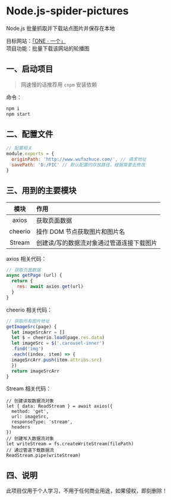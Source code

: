 # Node.js-spider-pictures

Node.js 批量抓取并下载站点图片并保存在本地

目标网站：[「ONE · 一个」](http://www.wufazhuce.com/)  
项目功能：批量下载该网站的轮播图

## 一、启动项目

> 网速慢的话推荐用 `cnpm` 安装依赖

命令：

```bash
npm i
npm start
```

## 二、配置文件

```js
// 配置相关
module.exports = {
  originPath: 'http://www.wufazhuce.com/', // 请求地址
  savePath: 'D:/PIC' // 默认配置的存放路径，根据需要去修改
}
```

## 三、用到的主要模块

|  模块   | 作用                                      |
| :-----: | :---------------------------------------- |
|  axios  | 获取页面数据                              |
| cheerio | 操作 DOM 节点获取图片和图片名             |
| Stream  | 创建读/写的数据流对象通过管道连接下载图片 |

axios 相关代码：

```js
// 获取页面数据
async getPage (url) {
  return {
    res: await axios.get(url)
  }
}
```

cheerio 相关代码：

```js
// 获取所有图片地址
getImageSrc(page) {
  let imageSrcArr = []
  let $ = cheerio.load(page.res.data)
  let imageSrc = $('.carousel-inner')
  .find('img')
  .each((index, item) => {
  imageSrcArr.push(item.attribs.src)
  })
  return imageSrcArr
}
```

Stream 相关代码：

```
// 创建读取数据流对象
let { data: ReadStream } = await axios({
  method: 'get',
  url: imageSrc,
  responseType: 'stream',
  headers
})
// 创建写入数据流对象
let writeStream = fs.createWriteStream(filePath)
// 通过管道下载数据流
ReadStream.pipe(writeStream)
```

## 四、说明

此项目仅用于个人学习，不用于任何商业用途，如果侵权，即刻删除！
